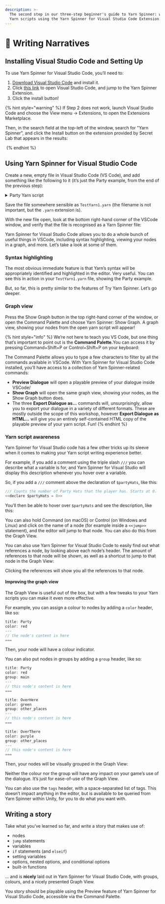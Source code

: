 ```yaml
---
description: >-
  The second step in our three-step beginner's guide to Yarn Spinner: writing
  Yarn scripts using the Yarn Spinner for Visual Studio Code Extension.
---
```


# 📖 Writing Narratives

## Installing Visual Studio Code and Setting Up&#x20;

To use Yarn Spinner for Visual Studio Code, you’ll need to:

1. [Download Visual Studio Code](https://code.visualstudio.com) and install it.
2. Click [this link](vscode:extension/SecretLab.yarn-spinner) to open Visual Studio Code, and jump to the Yarn Spinner Extension.&#x20;
3. Click the install button!

{% hint style="warning" %}
If Step 2 does not work, launch Visual Studio Code and choose the View menu -> Extensions, to open the Extensions Marketplace.&#x20;

Then, in the search field at the top-left of the window, search for "Yarn Spinner", and click the Install button on the extension provided by Secret Lab that appears in the results:

<img src="../.gitbook/assets/Screenshot 2023-11-24 at 3.06.16 pm.png" alt="" data-size="original">
{% endhint %}

## Using Yarn Spinner for Visual Studio Code

Create a new, empty file in Visual Studio Code (VS Code), and add something like the following to it (it’s just the Party example, from the end of the previous step):

<details>

<summary>Party Yarn script</summary>

```yaml
title: Party
---
<<declare $partyHats = 0>>
Partygoer A: We're having a party!
Partygoer B: Yeah, we are!
Partygoer A: Want a party hat?
    -> Yes, please!
        <<set $partyHats = $partyHats + 1>>
        Partygoer A: Here you go!
        Partygoer B: Look over here!
            <<jump OverHere>>
    -> No, thanks. I despise happiness. I relish misery.
        Partygoer A: We see that.
        Partygoer B: Why don't you go over there?
            <<jump OverThere>>
    -> I'd rather go over here...
        <<jump OverThere>>
===

title: OverHere
---
Partygoer C: Oh hi. Can I borrow a party hat? 
Partygoer C: I lost mine.
<<if $partyHats > 0>>
    Partygoer C: Looks like you can spare a hat.
        -> Sure, here you go.
            <<set $partyHats = $partyHats - 1>>
            <<jump OverThere>>
        -> No. Never. Absolutely not.
            <<jump OverThere>>
<<else>>
    Partygoer C: Oh, you don't have any to spare.
    Partygoer C: Cya around, I guess.
    <<jump Party>>
<<endif>>
===

title: OverThere
---
Partygoer D: Hi!
<<if $partyHats > 0 and $partyHats <= 2>>
    Partygoer D: You're definitely fun.
        -> Why?
            Partygoer D: You like party hats.
                -> Thanks! You're fun too.
                    <<jump Party>>
<<elseif $partyHats > 2>>
    Partygoer D: You have too many hats!
    Partygoer D: It really scares me.
        -> Sorry...
            <<jump Party>>
<<else>>
    Partygoer D: You should go party somewhere else in this party.
        -> Oh, bye, then...
            <<jump Party>>
<<endif>>
===
```

</details>

Save the file somewhere sensible as `TestYarn1.yarn` (the filename is not important, but the `.yarn` extension is).

With the new file open, look at the bottom right-hand corner of the VSCode window, and verify that the file is recognised as a Yarn Spinner file:

Yarn Spinner for Visual Studio Code allows you to do a whole bunch of useful things in VSCode, including syntax highlighting, viewing your nodes in a graph, and more. Let’s take a look at some of them.

### Syntax highlighting

The most obvious immediate feature is that Yarn’s syntax will be appropriately identified and highlighted in the editor. Very useful. You can see this in action in your `TestYarn1.yarn` file, showing the Party example.

But, so far, this is pretty similar to the features of Try Yarn Spinner. Let’s go deeper.

### Graph view

Press the Show Graph button in the top right-hand corner of the window, or open the Command Palette and choose Yarn Spinner: Show Graph. A graph view, showing your nodes from the open yarn script will appear!

{% hint style="info" %}
We’re not here to teach you VS Code, but one thing that’s important to point out is the **Command Palette.**&#x59;ou can access it by pressing Command+Shift+P or Control+Shift+P on your keyboard:

The Command Palette allows you to type a few characters to filter by all the commands available in VSCode. With Yarn Spinner for Visual Studio Code installed, you’ll have access to a collection of Yarn Spinner-related commands:

* **Preview Dialogue** will open a playable preview of your dialogue inside VSCode/
* **Show Graph** will open the same graph view, showing your nodes, as the Show Graph button does.
* The three **Export Dialogue as…** commands will, unsurprisingly, allow you to export your dialogue in a variety of different formats. These are mostly outside the scope of this workshop, however **Export Dialogue as HTML…** will give you an entirely self-contained HTML copy of the playable preview of your yarn script. Fun!
{% endhint %}

### Yarn script awareness

Yarn Spinner for Visual Studio code has a few other tricks up its sleeve when it comes to making your Yarn script writing experience better.

For example, if you add a comment using the triple slash `///` you can describe what a variable is for, and Yarn Spinner for Visual Studio will display this description whenever you hover over a variable.

So, if you add a `///` comment above the declaration of `$partyHats`, like this:

```csharp
/// Counts the number of Party Hats that the player has. Starts at 0.
<<declare $partyHats = 0>>
```

You’ll then be able to hover over `$partyHats` and see the description, like this:

You can also hold Command (on macOS) or Control (on Windows and Linux) and click on the name of a node (for example inside a `<<jump>>` statement), and the editor will jump to that node. You can also do this from the Graph View.

You can also use Yarn Spinner for Visual Studio Code to easily find out what references a node, by looking above each node’s header. The amount of references to that node will be shown, as well as a shortcut to jump to that node in the Graph View:

Clicking the references will show you all the references to that node.

#### Improving the graph view

The Graph View is useful out of the box, but with a few tweaks to your Yarn scripts you can make it even more effective.

For example, you can assign a colour to nodes by adding a `color` header, like so:

```csharp
title: Party
color: red
---
// the node's content is here
===
```

Then, your node will have a colour indicator.

You can also put nodes in groups by adding a `group` header, like so:

```csharp
title: Party
color: red
group: main
---
// this node's content is here
===

title: OverHere
color: green
group: other_places
---
// this node's content is here
===

title: OverThere
color: purple
group: other_places
---
// this node's content is here
===
```

Then, your nodes will be visually grouped in the Graph View:

Neither the colour nor the group will have any impact on your game’s use of the dialogue. It’s just for ease-of-use of the Graph View.

You can also use the `tags` header, with a space-separated list of tags. This doesn’t impact anything in the editor, but is available to be queried from Yarn Spinner within Unity, for you to do what you want with.

## Writing a story

Take what you’ve learned so far, and write a story that makes use of:

* nodes
* `jump` statements
* variables
* `if` statements (and `elseif`)
* setting variables
* options, nested options, and conditional options
* built-in functions

… and is **nicely** laid out in Yarn Spinner for Visual Studio Code, with groups, colours, and a nicely presented Graph View.

You story should be playable using the Preview feature of Yarn Spinner for Visual Studio Code, accessible via the Command Palette.
